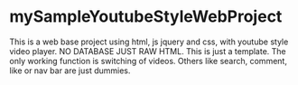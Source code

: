 # mySampleYoutubeStyleWebProject
This is a web base project using html, js jquery and css, with youtube style video player. NO DATABASE JUST RAW HTML.
This is just a template. 
The only working function is switching of videos. 
Others like search, comment, like or nav bar are just dummies.

